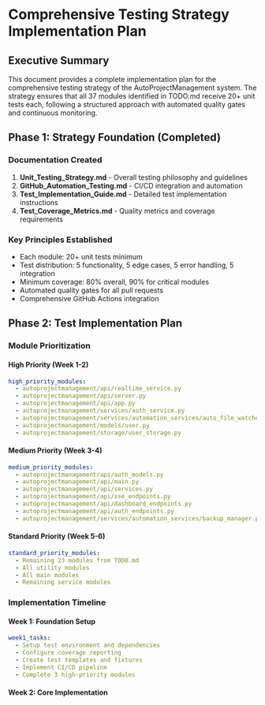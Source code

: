 # Comprehensive Testing Strategy Implementation Plan

## Executive Summary
This document provides a complete implementation plan for the comprehensive testing strategy of the AutoProjectManagement system. The strategy ensures that all 37 modules identified in TODO.md receive 20+ unit tests each, following a structured approach with automated quality gates and continuous monitoring.

## Phase 1: Strategy Foundation (Completed)

### Documentation Created
1. **Unit_Testing_Strategy.md** - Overall testing philosophy and guidelines
2. **GitHub_Automation_Testing.md** - CI/CD integration and automation
3. **Test_Implementation_Guide.md** - Detailed test implementation instructions
4. **Test_Coverage_Metrics.md** - Quality metrics and coverage requirements

### Key Principles Established
- Each module: 20+ unit tests minimum
- Test distribution: 5 functionality, 5 edge cases, 5 error handling, 5 integration
- Minimum coverage: 80% overall, 90% for critical modules
- Automated quality gates for all pull requests
- Comprehensive GitHub Actions integration

## Phase 2: Test Implementation Plan

### Module Prioritization

#### High Priority (Week 1-2)
```yaml
high_priority_modules:
  - autoprojectmanagement/api/realtime_service.py
  - autoprojectmanagement/api/server.py
  - autoprojectmanagement/api/app.py
  - autoprojectmanagement/services/auth_service.py
  - autoprojectmanagement/services/automation_services/auto_file_watcher.py
  - autoprojectmanagement/models/user.py
  - autoprojectmanagement/storage/user_storage.py
```

#### Medium Priority (Week 3-4)
```yaml
medium_priority_modules:
  - autoprojectmanagement/api/auth_models.py
  - autoprojectmanagement/api/main.py
  - autoprojectmanagement/api/services.py
  - autoprojectmanagement/api/sse_endpoints.py
  - autoprojectmanagement/api/dashboard_endpoints.py
  - autoprojectmanagement/api/auth_endpoints.py
  - autoprojectmanagement/services/automation_services/backup_manager.py
```

#### Standard Priority (Week 5-6)
```yaml
standard_priority_modules:
  - Remaining 23 modules from TODO.md
  - All utility modules
  - All main modules
  - Remaining service modules
```

### Implementation Timeline

#### Week 1: Foundation Setup
```yaml
week1_tasks:
  - Setup test environment and dependencies
  - Configure coverage reporting
  - Create test templates and fixtures
  - Implement CI/CD pipeline
  - Complete 3 high-priority modules
```

#### Week 2: Core Implementation
